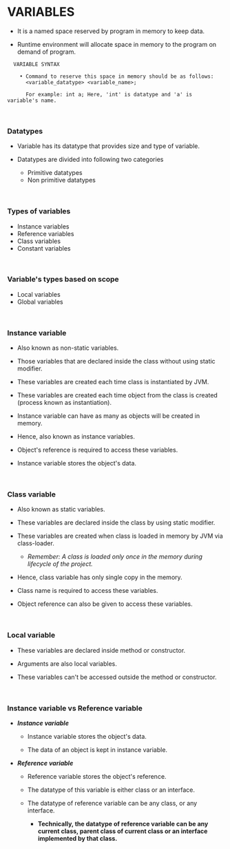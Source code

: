 # **VARIABLES**

+ It is a named space reserved by program in memory to keep data.

+ Runtime environment will allocate space in memory to the program on demand of program.

```
  VARIABLE SYNTAX

    • Command to reserve this space in memory should be as follows:
      <variable_datatype> <variable_name>;

      For example: int a; Here, 'int' is datatype and 'a' is variable's name.
```

<br>

### **Datatypes**

+ Variable has its datatype that provides size and type of variable.

+ Datatypes are divided into following two categories
  + Primitive datatypes
  + Non primitive datatypes

<br>

### **Types of variables**

+ Instance variables
+ Reference variables
+ Class variables
+ Constant variables

<br>

### **Variable's types based on scope**

  + Local variables
  + Global variables

<br>

### **Instance variable**

+ Also known as non-static variables.

+ Those variables that are declared inside the class without using static modifier.

+ These variables are created each time class is instantiated by JVM.

+ These variables are created each time object from the class is created (process known as instantiation).

+ Instance variable can have as many as objects will be created in memory.

+ Hence, also known as instance variables.

+ Object's reference is required to access these variables.

+ Instance variable stores the object's data.

<br>

### **Class variable**

+ Also known as static variables.

+ These variables are declared inside the class by using static modifier.

+ These variables are created when class is loaded in memory by JVM via class-loader.
  + *Remember: A class is loaded only once in the memory during lifecycle of the project.*

+ Hence, class variable has only single copy in the memory.

+ Class name is required to access these variables.

+ Object reference can also be given to access these variables.

<br>

### **Local variable**

+ These variables are declared inside method or constructor.

+ Arguments are also local variables.

+ These variables can't be accessed outside the method or constructor.

<br>

### **Instance variable vs Reference variable**

+ **_Instance variable_**
  + Instance variable stores the object's data.

  + The data of an object is kept in instance variable.

+ **_Reference variable_**
  + Reference variable stores the object's reference.

  + The datatype of this variable is either class or an interface.

  + The datatype of reference variable can be any class, or any interface.
    + **Technically, the datatype of reference variable can be any current class, parent class of current class or an interface implemented by that class.**
